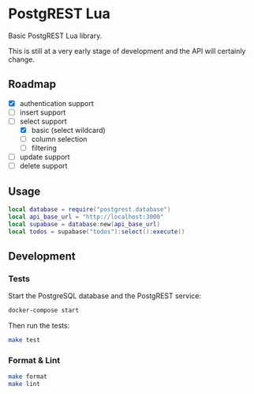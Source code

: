 # PostgREST Lua

Basic PostgREST Lua library.

This is still at a very early stage of development and the API will certainly change.

## Roadmap

- [x] authentication support
- [ ] insert support
- [ ] select support
  - [x] basic (select wildcard)
  - [ ] column selection
  - [ ] filtering
- [ ] update support
- [ ] delete support

## Usage

```lua
local database = require("postgrest.database")
local api_base_url = "http://localhost:3000"
local supabase = database:new(api_base_url)
local todos = supabase("todos"):select():execute()
```

## Development

### Tests

Start the PostgreSQL database and the PostgREST service:

```sh
docker-compose start
```

Then run the tests:

```sh
make test
```

### Format & Lint

```sh
make format
make lint
```
